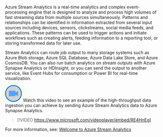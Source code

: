 Azure Stream Analytics is a real-time analytics and complex event-processing engine that is designed to analyze and process high volumes of fast streaming data from multiple sources simultaneously. Patterns and relationships can be identified in information extracted from several input sources including devices, sensors, clickstreams, social media feeds, and applications. These patterns can be used to trigger actions and initiate workflows such as creating alerts, feeding information to a reporting tool, or storing transformed data for later use.

Stream Analytics can route job output to many storage systems such as Azure Blob storage, Azure SQL Database, Azure Data Lake Store, and Azure CosmosDB. You can also run batch analytics on stream outputs with Azure Synapse Analytics or HDInsight, or you can send the output to another service, like Event Hubs for consumption or Power BI for real-time visualization.

![Icon indicating play video](../media/video-icon.png) Watch this video to see an example of the high-throughput data ingestion you can achieve by sending Azure Stream Analytics data to Azure Synapse Analytics.

>[!VIDEO https://www.microsoft.com/videoplayer/embed/RE4HnEg]

For more information, see: [Welcome to Azure Stream Analytics](/azure/stream-analytics/stream-analytics-introduction)

